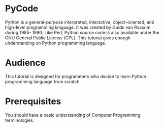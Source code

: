 # PyCode
Python is a general-purpose interpreted, interactive, object-oriented, and high-level programming language. It was created by Guido van Rossum during 1985- 1990. Like Perl, Python source code is also available under the GNU General Public License (GPL). This tutorial gives enough understanding on Python programming language.

# Audience
This tutorial is designed for programmers who decide to learn Python programming language from scratch.

# Prerequisites
You should have a basic understanding of Computer Programming terminologies.
